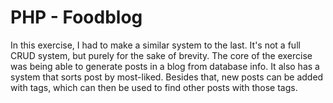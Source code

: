 # PHP - Foodblog

In this exercise, I had to make a similar system to the last. It's not a full CRUD system, but purely for the sake of brevity.
The core of the exercise was being able to generate posts in a blog from database info. It also has a system that sorts post by most-liked.
Besides that, new posts can be added with tags, which can then be used to find other posts with those tags.